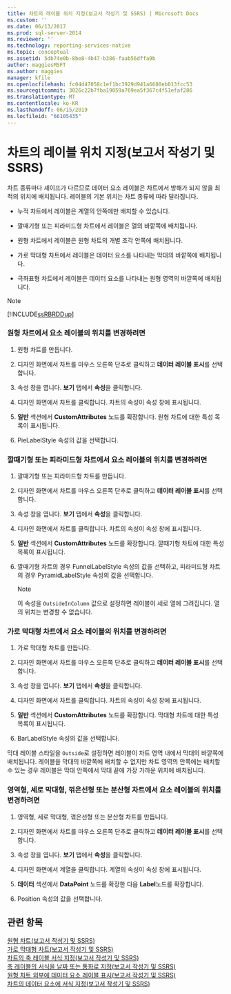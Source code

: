 ```yaml
---
title: 차트의 레이블 위치 지정(보고서 작성기 및 SSRS) | Microsoft Docs
ms.custom: ''
ms.date: 06/13/2017
ms.prod: sql-server-2014
ms.reviewer: ''
ms.technology: reporting-services-native
ms.topic: conceptual
ms.assetid: 5db74e0b-8be8-4b47-b386-faab56dffa9b
author: maggiesMSFT
ms.author: maggies
manager: kfile
ms.openlocfilehash: fc04d47058c1ef1bc3929d941a6680eb013fcc53
ms.sourcegitcommit: 3026c22b7fba19059a769ea5f367c4f51efaf286
ms.translationtype: MT
ms.contentlocale: ko-KR
ms.lasthandoff: 06/15/2019
ms.locfileid: "66105435"
---
```

# <a name="position-labels-in-a-chart-report-builder-and-ssrs"></a>차트의 레이블 위치 지정(보고서 작성기 및 SSRS)
  차트 종류마다 셰이프가 다르므로 데이터 요소 레이블은 차트에서 방해가 되지 않을 최적의 위치에 배치됩니다. 레이블의 기본 위치는 차트 종류에 따라 달라집니다.  
  
-   누적 차트에서 레이블은 계열의 안쪽에만 배치할 수 있습니다.  
  
-   깔때기형 또는 피라미드형 차트에서 레이블은 열의 바깥쪽에 배치됩니다.  
  
-   원형 차트에서 레이블은 원형 차트의 개별 조각 안쪽에 배치됩니다.  
  
-   가로 막대형 차트에서 레이블은 데이터 요소를 나타내는 막대의 바깥쪽에 배치됩니다.  
  
-   극좌표형 차트에서 레이블은 데이터 요소를 나타내는 원형 영역의 바깥쪽에 배치됩니다.  
  
> [!NOTE]  
>  [!INCLUDE[ssRBRDDup](../../includes/ssrbrddup-md.md)]  
  
### <a name="to-change-the-position-of-point-labels-in-a-pie-chart"></a>원형 차트에서 요소 레이블의 위치를 변경하려면  
  
1.  원형 차트를 만듭니다.  
  
2.  디자인 화면에서 차트를 마우스 오른쪽 단추로 클릭하고 **데이터 레이블 표시**를 선택합니다.  
  
3.  속성 창을 엽니다. **보기** 탭에서 **속성**을 클릭합니다.  
  
4.  디자인 화면에서 차트를 클릭합니다. 차트의 속성이 속성 창에 표시됩니다.  
  
5.  **일반** 섹션에서 **CustomAttributes** 노드를 확장합니다. 원형 차트에 대한 특성 목록이 표시됩니다.  
  
6.  PieLabelStyle 속성의 값을 선택합니다.  
  
### <a name="to-change-the-position-of-point-labels-in-a-funnel-or-pyramid-chart"></a>깔때기형 또는 피라미드형 차트에서 요소 레이블의 위치를 변경하려면  
  
1.  깔때기형 또는 피라미드형 차트를 만듭니다.  
  
2.  디자인 화면에서 차트를 마우스 오른쪽 단추로 클릭하고 **데이터 레이블 표시**를 선택합니다.  
  
3.  속성 창을 엽니다. **보기** 탭에서 **속성**을 클릭합니다.  
  
4.  디자인 화면에서 차트를 클릭합니다. 차트의 속성이 속성 창에 표시됩니다.  
  
5.  **일반** 섹션에서 **CustomAttributes** 노드를 확장합니다. 깔때기형 차트에 대한 특성 목록이 표시됩니다.  
  
6.  깔때기형 차트의 경우 FunnelLabelStyle 속성의 값을 선택하고, 피라미드형 차트의 경우 PyramidLabelStyle 속성의 값을 선택합니다.  
  
    > [!NOTE]  
    >  이 속성을 `OutsideInColumn` 값으로 설정하면 레이블이 세로 열에 그려집니다. 열의 위치는 변경할 수 없습니다.  
  
### <a name="to-change-the-position-of-point-labels-in-a-bar-chart"></a>가로 막대형 차트에서 요소 레이블의 위치를 변경하려면  
  
1.  가로 막대형 차트를 만듭니다.  
  
2.  디자인 화면에서 차트를 마우스 오른쪽 단추로 클릭하고 **데이터 레이블 표시**를 선택합니다.  
  
3.  속성 창을 엽니다. **보기** 탭에서 **속성**을 클릭합니다.  
  
4.  디자인 화면에서 차트를 클릭합니다. 차트의 속성이 속성 창에 표시됩니다.  
  
5.  **일반** 섹션에서 **CustomAttributes** 노드를 확장합니다. 막대형 차트에 대한 특성 목록이 표시됩니다.  
  
6.  BarLabelStyle 속성의 값을 선택합니다.  
  
 막대 레이블 스타일을 `Outside`로 설정하면 레이블이 차트 영역 내에서 막대의 바깥쪽에 배치됩니다. 레이블을 막대의 바깥쪽에 배치할 수 없지만 차트 영역의 안쪽에는 배치할 수 있는 경우 레이블은 막대 안쪽에서 막대 끝에 가장 가까운 위치에 배치됩니다.  
  
### <a name="to-change-the-position-of-point-labels-in-an-area-column-line-or-scatter-chart"></a>영역형, 세로 막대형, 꺾은선형 또는 분산형 차트에서 요소 레이블의 위치를 변경하려면  
  
1.  영역형, 세로 막대형, 꺾은선형 또는 분산형 차트를 만듭니다.  
  
2.  디자인 화면에서 차트를 마우스 오른쪽 단추로 클릭하고 **데이터 레이블 표시**를 선택합니다.  
  
3.  속성 창을 엽니다. **보기** 탭에서 **속성**을 클릭합니다.  
  
4.  디자인 화면에서 계열을 클릭합니다. 계열의 속성이 속성 창에 표시됩니다.  
  
5.  **데이터** 섹션에서 **DataPoint** 노드를 확장한 다음 **Label**노드를 확장합니다.  
  
6.  Position 속성의 값을 선택합니다.  
  
## <a name="see-also"></a>관련 항목  
 [원형 차트&#40;보고서 작성기 및 SSRS&#41;](charts-report-builder-and-ssrs.md)   
 [가로 막대형 차트&#40;보고서 작성기 및 SSRS&#41;](bar-charts-report-builder-and-ssrs.md)   
 [차트의 축 레이블 서식 지정&#40;보고서 작성기 및 SSRS&#41;](formatting-axis-labels-on-a-chart-report-builder-and-ssrs.md)   
 [축 레이블의 서식을 날짜 또는 통화로 지정&#40;보고서 작성기 및 SSRS&#41;](format-axis-labels-as-dates-or-currencies-report-builder-and-ssrs.md)   
 [원형 차트 외부에 데이터 요소 레이블 표시&#40;보고서 작성기 및 SSRS&#41;](display-data-point-labels-outside-a-pie-chart-report-builder-and-ssrs.md)   
 [차트의 데이터 요소에 서식 지정&#40;보고서 작성기 및 SSRS&#41;](formatting-data-points-on-a-chart-report-builder-and-ssrs.md)  
  
  
